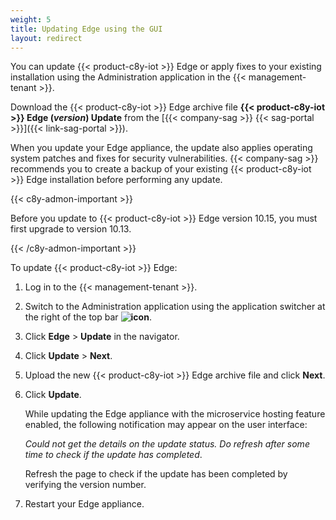 ```yaml
---
weight: 5
title: Updating Edge using the GUI
layout: redirect
---
```


You can update {{< product-c8y-iot >}} Edge or apply fixes to your existing installation using the Administration application in the {{< management-tenant >}}.

Download the {{< product-c8y-iot >}} Edge archive file **{{< product-c8y-iot >}} Edge (*version*) Update** from the [{{< company-sag >}} {{< sag-portal >}}]({{< link-sag-portal >}}).

When you update your Edge appliance, the update also applies operating system patches and fixes for security vulnerabilities. {{< company-sag >}} recommends you to create a backup of your existing {{< product-c8y-iot >}} Edge installation before performing any update.

{{< c8y-admon-important >}}

Before you update to {{< product-c8y-iot >}} Edge version 10.15, you must first upgrade to version 10.13.

{{< /c8y-admon-important >}}

To update {{< product-c8y-iot >}} Edge:

1. Log in to the {{< management-tenant >}}.

2. Switch to the Administration application using the application switcher at the right of the top bar **<img class="Default" src="/images/icons/switcher-icon.png" alt="icon" style="display: inline; float: none">**.

3. Click **Edge** > **Update** in the navigator.

4. Click **Update** > **Next**.

5. Upload the new {{< product-c8y-iot >}} Edge archive file and click **Next**.

6. Click **Update**.

   While updating the Edge appliance with the microservice hosting feature enabled, the following notification may appear on the user interface:

   *Could not get the details on the update status. Do refresh after some time to check if the update has completed*.

   Refresh the page to check if the update has been completed by verifying the version number.

7. Restart your Edge appliance.
